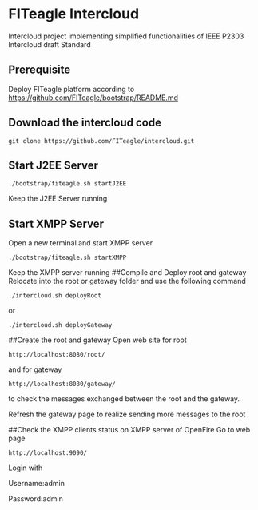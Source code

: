 # FITeagle Intercloud

Intercloud project implementing simplified functionalities of IEEE P2303 Intercloud draft Standard

## Prerequisite
Deploy FITeagle platform according to https://github.com/FITeagle/bootstrap/README.md

## Download the intercloud code
```
git clone https://github.com/FITeagle/intercloud.git
```

## Start J2EE Server
```
./bootstrap/fiteagle.sh startJ2EE
```
Keep the J2EE Server running
## Start XMPP Server
Open a new terminal and start XMPP server 
```
./bootstrap/fiteagle.sh startXMPP
```
Keep the XMPP server running
##Compile and Deploy root and gateway
Relocate into the root or gateway folder and use the following command
```
./intercloud.sh deployRoot
```
or
```
./intercloud.sh deployGateway
```
##Create the root and gateway
Open web site for root 
```
http://localhost:8080/root/ 
```
and for gateway 
```
http://localhost:8080/gateway/ 
```
to check the messages exchanged between the root and the gateway.

Refresh the gateway page to realize sending more messages to the root

##Check the XMPP clients status on XMPP server of OpenFire
Go to web page
```
http://localhost:9090/ 
```
Login with

Username:admin

Password:admin 

